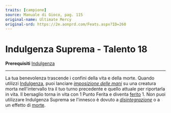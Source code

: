 ```yaml
---
traits: [campione]
source: Manuale di Gioco, pag. 115
original-name: Ultimate Mercy
original-srd: https://2e.aonprd.com/Feats.aspx?ID=260
---
```


# Indulgenza Suprema - Talento 18

**Prerequisiti** [Indulgenza](/classi/campione/talenti/indulgenza)

---

La tua benevolenza trascende i confini della vita e della morte. Quando utilizzi
[Indulgenza](/classi/campione/talenti/indulgenza), puoi lanciare
_[imposizione delle mani](/incantesimi/imposizione-delle-mani)_ su una creatura
morta nell'intervallo tra il tuo turno precedente e quello attuale per
riportarla in vita. Il bersaglio torna in vita con 1 Punto Ferita e diventa
[ferito](/condizioni/ferito) 1. Non puoi utilizzare Indulgenza Suprema se
l'innesco è dovuto a _[disintegrazione](/incantesimi/disintegrazione)_ o a un
effetto di [morte](/tratti/morte).
